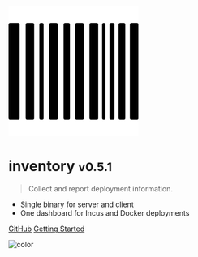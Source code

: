 ![logo](_media/barcode.png)


# inventory <small>v0.5.1</small>

> Collect and report deployment information. 

- Single binary for server and client 
- One dashboard for Incus and Docker deployments

[GitHub](https://github.com/bketelsen/inventory/)
[Getting Started](readme)

![color](#21222b)
